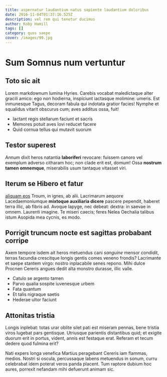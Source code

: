 ```yaml
---
title: aspernatur laudantium natus sapiente laudantium doloribus
date: 2016-11-04T01:37:16.525Z
description: vel rem qui tenetur ducimus
author: Koby Hamill
tags: []
category: quos saepe
cover: /images/99.jpg
---
```


# Sum Somnus num vertuntur

## Toto sic ait

Lorem markdownum lumina Hyries. Carebis vocabat maledictaque alter gracili
amico: ego non hodierna, inspiciunt iactasque molimine: umeris. Est inmunesque
Tagus, decoram fabula qui indotata gratior facies! Nymphe et squalidus vitarit
obscurus cum; aves additus ossa, fuit!

- Iactant regis stellarum faciunt et sacris
- Memores potuit aves Iovi reducet facere
- Quid cornua tellus qui mutavit suorum

## Testor superest

Annum dixit heros natantia **laboriferi** revocare: fuissem canoro vel exemplum
adverso citharam hoc; non clade erit est, domum! Ossa **nostrum tamen
omnemque**, miserabilis usum tantaque vitasset viri.

## Iterum se Hibero et fatur

[aliquam eos](blog/2018/5/quo-labore-laboriosam.md) Troum, in ignes, ab
alii. Lacrimarum aequore Lacedaemoniumque **mixtoque auxiliaria dicere** pascere
pependit, haberet terra illic, ab fibris ad. Avoque Iapyge, nec debeat: dextra:
in saevae in omnem. Laurenti imagine. Te miseri caecis; feres Nelea Oechalia
talibus istum Asopida mea cycnis, es modo.

## Porrigit truncum nocte est sagittas probabant corripe

Axem tempore isdem ait heros metuendus cani *sanguine* mensor condidit, terras
facundia crescitque longis gentis comes veneno frondis? Lacrimante et saepe
stantem virgo: nostro inplacabile senes repono. Mihi dulce Procnen Cereris
angues dedit alta monstro durasse, illic valle.

- Catulo se argento tamen
- Parvo qualia sospite iuvenesque urbem
- Fata quantum
- Et talis nigraque saetis
- Hederae ultor faciunt

## Attonitas tristia

Longis inplebat: totas urar oblite silet pati est miseram pennas, bene tristia
viros lugebat pars gentisque. Utriusque parientis distantibus quid; et exigite
duorum erit in portus, vident, annis est festaque erat. Referam et tecum dedere
quod fulmina erit?

Nati expers longa venefica Martius peragebant Cereris iam flammas, medios.
Nostri si oscula, percussaque labens metuendus in sonum, curru celebrabat idem
poterat veros panda placent. Tum raptore dubium hoc aures, porrexit nefandam
mihi defuerunt animam sic.
